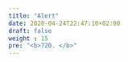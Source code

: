 ```yaml
---
title: "Alert"
date: 2020-04-24T22:47:10+02:00
draft: false
weight : 15
pre: "<b>720. </b>"
---
```

